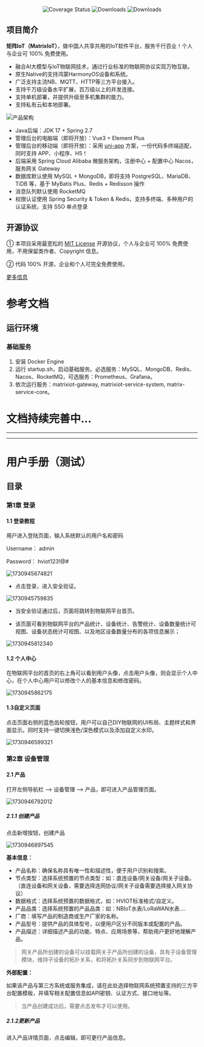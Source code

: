 <p align="center">
  <img src="https://img.shields.io/badge/Spring%20Cloud-2021-blue.svg" alt="Coverage Status">
  <img src="https://img.shields.io/badge/Spring%20Boot-2.7.18-blue.svg" alt="Downloads">
  <img src="https://img.shields.io/github/license/victorlamp-bayes/matrixiot-server" alt="Downloads">
</p>

## 项目简介
**矩阵IoT（MatrixIoT）**，做中国人共享共用的IoT软件平台，服务千行百业！个人与企业可 100% 免费使用。
- 融合AI大模型与IoT物联网技术，通过行业标准的物联网协议实现万物互联。
- 原生Native的支持鸿蒙HarmonyOS设备和系统。  
- 广泛支持主流NB、MQTT、HTTP等三方平台接入。  
- 支持千万级设备水平扩展，百万级以上的并发连接。
- 支持单机部署，并提供升级至多机集群的能力。
- 支持私有云和本地部署。

![产品架构](.image/%E4%BA%A7%E5%93%81%E6%9E%B6%E6%9E%84.png)

* Java后端：JDK 17 + Spring 2.7
* 管理后台的电脑端（即将开放）：Vue3 + Element Plus
* 管理后台的移动端（即将开放）：采用 [uni-app](https://github.com/dcloudio/uni-app) 方案，一份代码多终端适配，同时支持 APP、小程序、H5！
* 后端采用 Spring Cloud Alibaba 微服务架构，注册中心 + 配置中心 Nacos，服务网关 Gateway
* 数据库默认使用 MySQL + MongoDB，即将支持 PostgreSQL、MariaDB、TiDB 等，基于 MyBatis Plus、Redis + Redisson 操作
* 消息队列默认使用 RocketMQ
* 权限认证使用 Spring Security & Token & Redis，支持多终端、多种用户的认证系统，支持 SSO 单点登录

## 开源协议

① 本项目采用最宽松的 [MIT License](https://gitee.com/victorlamp/matrixiot-server/blob/master/LICENSE) 开源协议，个人与企业可 100% 免费使用，不用保留类作者、Copyright 信息。

② 代码 100% 开源，企业和个人可完全免费使用。

[更多信息](https://victorlamp.com/products/iot)

# 参考文档

## 运行环境

### 基础服务
1. 安装 Docker Engine
2. 运行 startup.sh，启动基础服务。必选服务：MySQL、MongoDB、Redis、Nacos、RocketMQ，可选服务：Prometheus、Grafana。
3. 依次运行服务：matrixiot-gateway, matrixiot-service-system, matrix-service-core。

# 文档持续完善中...

------

------

# 用户手册（测试）

## 目录

### 第1章  登录

#### 1.1 登录教程

用户进入登陆页面，输入系统默认的用户名和密码

Username： admin

Password： hviot123!@#

![1730945674821](.image\user-doc\登录1.png)

- 点击登录，进入安全验证。

![1730945759835](.image\user-doc\登录2.png)



- 当安全验证通过后，页面将跳转到物联网平台首页。

- 该页面可看到物联网平台的产品统计、设备统计、告警统计、设备数量统计可视图、设备状态统计可视图、以及地区设备数量分布的各项信息展示；

![1730945812340](.image\user-doc\登录3.png)

#### 1.2 个人中心

在物联网平台的首页的右上角可以看到用户头像，点击用户头像，则会显示个人中心，在个人中心用户可以修改个人的基本信息和修改密码。

![1730945862175](.image\user-doc\个人中心1.png)

#### **1.3自定义页面**

点击页面右侧的蓝色齿轮按钮，用户可以自己DIY物联网的UI布局、主题样式和界面显示。同时支持一键切换浅色/深色模式以及添加自定义水印。

![1730946599321](.image\user-doc\自定义页面1.png)

### 第2章 设备管理

#### 2.1 产品

打开左侧导航栏 --> 设备管理 --> 产品，即可进入产品管理页面。

![1730946792012](.image\user-doc\产品1.png)

##### **2.1.1 创建产品**

点击新增按钮，创建产品

![1730946897545](.image\user-doc\产品2.png)

**基本信息：**

- 产品名称：确保名称具有唯一性和描述性，便于用户识别和搜索。
- 节点类型：选择系统预置的节点类型：如：直连设备/网关设备/网关子设备。（直连设备和网关设备，需要选择连网协议/网关子设备需要选择接入网关协议）
- 数据格式：选择系统预置的数据格式，如：HVIOT标准格式/自定义。
- 产品品类：选择系统预置的产品品类：如：NBIoT水表/LoRaWAN水表....
- 厂商：填写产品的制造商或生产厂家的名称。
- 产品型号：提供产品的具体型号，以便用户区分不同版本或配置的产品。
- 产品描述：详细描述产品的功能、特点、应用场景等，帮助用户更好地理解产品。

> 网关产品所创建的设备可以挂载网关子产品所创建的设备，具有子设备管理模块，维持子设备的拓扑关系，和将拓扑关系同步到物联网平台。

**外部配置：**

如果该产品与第三方系统或服务集成，请在此处选择物联网系统预置支持的三方平台配置模板，并填写相关配置信息如API密钥、认证方式、接口地址等。

> 当产品创建成功后，需要点击发布才可以使用。

##### **2.1.2更新产品**

进入产品详情页面，点击编辑，即可更行产品信息。